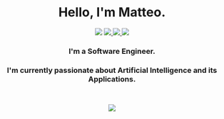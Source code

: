 <h1 align="center"> Hello, I'm Matteo. </h1>

<p align="center">
  <img src="https://komarev.com/ghpvc/?username=ShameIRL&label=Visits&color=0077B5">
  <a href="matteobaggio.com">
    <img src="https://img.shields.io/badge/Website-matteobaggio.com-272727.svg">
  </a>
  <a href="http://www.linkedin.com/in/baggio-matteo">
    <img src="https://img.shields.io/badge/LinkedIn-in/baggio--matteo-0077B5.svg">
  </a>  
  <a href="mailto:morningape@protonmail.com">
    <img src="https://img.shields.io/badge/Mail-ProtonMail-6D4AFF.svg">
  </a>
</p>

<h3 align="center"> I'm a Software Engineer. </h3>
<h3 align="center"> I'm currently passionate about Artificial Intelligence and its Applications. </h3>

</br>
<p align="center">
  <a href="https://github.com/ShameIRL">
      <img src="https://github-stats-alpha.vercel.app/api?username=ShameIRL&cc=151515&tc=fff&ic=878787&bc=000">
  </a>
</p>


<!--
**ShameIRL/ShameIRL** is a ✨ _special_ ✨ repository because its `README.md` (this file) appears on your GitHub profile.

Here are some ideas to get you started:

- 🔭 I’m currently working on ...
- 🌱 I’m currently learning ...
- 👯 I’m looking to collaborate on ...
- 🤔 I’m looking for help with ...
- 💬 Ask me about ...
- 📫 How to reach me: ...
- 😄 Pronouns: ...
- ⚡ Fun fact: ...
-->
